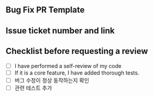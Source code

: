 ## Bug Fix PR Template

## Issue ticket number and link


## Checklist before requesting a review
- [ ] I have performed a self-review of my code
- [ ] If it is a core feature, I have added thorough tests.
- [ ] 버그 수정이 정상 동작하는지 확인
- [ ] 관련 테스트 추가
